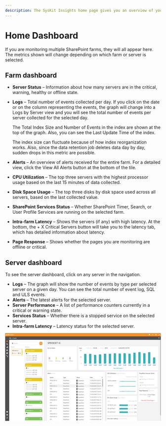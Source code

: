 ```yaml
---
description: The SysKit Insights home page gives you an overview of your index's contents as well as a general performance overview regarding your farm health.
---
```


# Home Dashboard

 If you are monitoring multiple SharePoint farms, they will all appear here. The metrics shown will change depending on which farm or server is selected.

## Farm dashboard

* **Server Status** – Information about how many servers are in the critical, warning, healthy or offline state.
* **Logs** – Total number of events collected per day. If you click on the date or on the column representing the events, the graph will change into a Logs by Server view and you will see the total number of events per server collected for the selected day.

  The Total Index Size and Number of Events in the index are shown at the top of the graph. Also, you can see the Last Update Time of the index.

  The index size can fluctuate because of how index reorganization works. Also, since the data retention job deletes data day by day, sudden drops in this metric are possible.

* **Alerts** – An overview of alerts received for the entire farm. For a detailed view, click the View All Alerts button at the bottom of the tile.
* **CPU Utilization** – The top three servers with the highest processor usage based on the last 15 minutes of data collected.
* **Disk Space Usage** – The top three disks by disk space used across all servers, based on the last collected value.
* **SharePoint Services Status** – Whether SharePoint Timer, Search, or User Profile Services are running on the selected farm.
* **Intra-farm Latency** – Shows the servers \(if any\) with high latency. At the bottom, the + X Critical Servers button will take you to the latency tab, which has detailed information about latency.
* **Page Response** – Shows whether the pages you are monitoring are offline or critical.

## Server dashboard

To see the server dashboard, click on any server in the navigation.

* **Logs** – The graph will show the number of events by type per selected server on a given day. You can see the total number of event log, SQL and ULS events.
* **Alerts** – The latest alerts for the selected server.
* **Server Performance** – A list of performance counters currently in a critical or warning state.
* **Services Status** – Whether there is a stopped service on the selected server.
* **Intra-farm Latency** – Latency status for the selected server.

![](../.gitbook/assets/home-dashboard.png)

